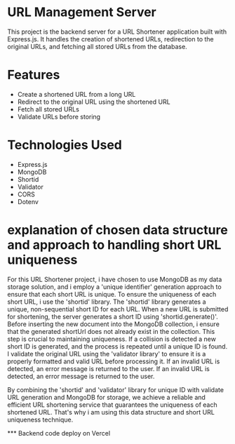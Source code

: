 # URL Management Server
This project is the backend server for a URL Shortener application built with Express.js. It handles the creation of shortened URLs, redirection to the original URLs, and fetching all stored URLs from the database.

# Features
* Create a shortened URL from a long URL
* Redirect to the original URL using the shortened URL
* Fetch all stored URLs
* Validate URLs before storing

# Technologies Used
* Express.js
* MongoDB
* Shortid
* Validator
* CORS
* Dotenv
# explanation of chosen data structure and approach to handling short URL uniqueness
For this URL Shortener project, i have chosen to use MongoDB as my data storage solution, and i employ a 'unique identifier' generation approach to ensure that each short URL is unique.
To ensure the uniqueness of each short URL, i use the 'shortid' library. The 'shortid' library generates a unique, non-sequential short ID for each URL. When a new URL is submitted for shortening, the server generates a short ID using 'shortid.generate()'. Before inserting the new document into the MongoDB collection, i ensure that the generated shortUrl does not already exist in the collection. This step is crucial to maintaining uniqueness. If a collision is detected a new short ID is generated, and the process is repeated until a unique ID is found.
I validate the original URL using the 'validator library' to ensure it is a properly formatted and valid URL before processing it. If an invalid URL is detected, an error message is returned to the user. If an invalid URL is detected, an error message is returned to the user.

By combining the 'shortid' and 'validator' library for unique ID with validate URL generation and MongoDB for storage, we achieve a reliable and efficient URL shortening service that guarantees the uniqueness of each shortened URL. That's why i am using this data structure and short URL uniqueness technique.

*** Backend code deploy on Vercel
